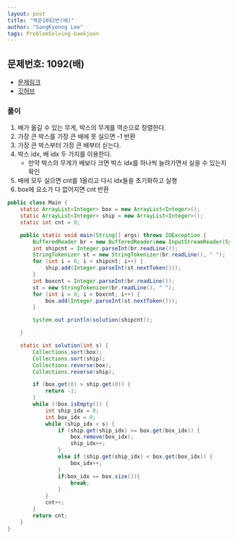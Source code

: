 ```yaml
---
layout: post
title: "백준1092번(배)"
author: "SangKyenog Lee"
tags: ProblemSolving-baekjoon
---
```


## 문제번호: 1092(배)
- [문제링크](https://www.acmicpc.net/problem/1092)
- [깃허브](https://github.com/sksk713/PS/blob/master/2%EC%A3%BC%EC%B0%A8/1092.java)


### 풀이

1. 배가 옮길 수 있는 무게, 박스의 무게를 역순으로 정렬한다.
2. 가장 큰 박스를 가장 큰 배에 못 실으면 -1 반환
3. 가장 큰 박스부터 가장 큰 배부터 싣는다.
4. 박스 idx, 배 idx 두 가지를 이용한다.
    - 만약 박스의 무게가 배보다 크면 박스 idx를 하나씩 늘려가면서 실을 수 있는지 확인
5. 배에 모두 실으면 cnt를 1올리고 다시 idx들을 초기화하고 실행
6. box에 요소가 다 없어지면 cnt 반환

```java
public class Main {
    static ArrayList<Integer> box = new ArrayList<Integer>();
    static ArrayList<Integer> ship = new ArrayList<Integer>();
    static int cnt = 0;

    public static void main(String[] args) throws IOException {
        BufferedReader br = new BufferedReader(new InputStreamReader(System.in));
        int shipcnt = Integer.parseInt(br.readLine());
        StringTokenizer st = new StringTokenizer(br.readLine(), " ");
        for (int i = 0; i < shipcnt; i++) {
            ship.add(Integer.parseInt(st.nextToken()));
        }
        int boxcnt = Integer.parseInt(br.readLine());
        st = new StringTokenizer(br.readLine(), " ");
        for (int i = 0; i < boxcnt; i++) {
            box.add(Integer.parseInt(st.nextToken()));
        }

        System.out.println(solution(shipcnt));

    }

    static int solution(int s) {
        Collections.sort(box);
        Collections.sort(ship);
        Collections.reverse(box);
        Collections.reverse(ship);

        if (box.get(0) > ship.get(0)) {
            return -1;
        }
        while (!box.isEmpty()) {
            int ship_idx = 0;
            int box_idx = 0;
            while (ship_idx < s) {
                if (ship.get(ship_idx) >= box.get(box_idx)) {
                    box.remove(box_idx);
                    ship_idx++;
                }
                else if (ship.get(ship_idx) < box.get(box_idx)) {
                    box_idx++;
                }
                if(box_idx == box.size()){
                    break;
                }
            }
            cnt++;
        }
        return cnt;
    }
}
```
